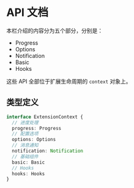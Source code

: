 # API 文档
本栏介绍的内容分为五个部分，分别是：
- Progress
- Options
- Notification
- Basic
- Hooks

这些 API 全部位于扩展生命周期的 `context` 对象上。

## 类型定义
```ts
interface ExtensionContext {
  // 进度处理
  progress: Progress
  // 配置选项
  options: Options
  // 消息通知
  notification: Notification
  // 基础组件
  basic: Basic
  // Hooks
  hooks: Hooks
}
```
